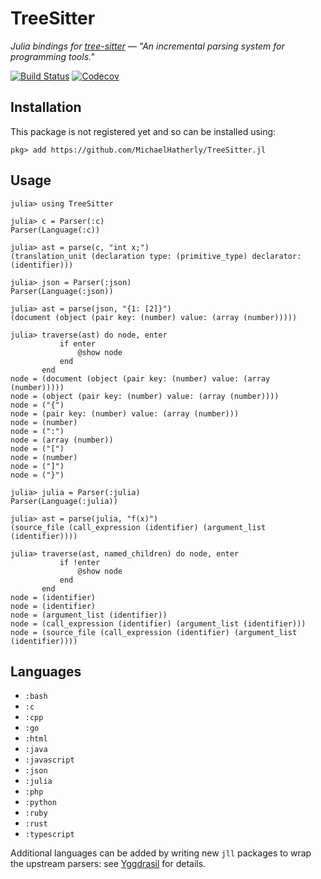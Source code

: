 # TreeSitter

*Julia bindings for [tree-sitter](https://github.com/tree-sitter/tree-sitter) &mdash;
"An incremental parsing system for programming tools."*

[![Build Status](https://travis-ci.org/MichaelHatherly/TreeSitter.jl.svg?branch=1.4)](https://travis-ci.org/MichaelHatherly/TreeSitter.jl)
[![Codecov](https://codecov.io/gh/MichaelHatherly/TreeSitter.jl/branch/1.4/graph/badge.svg)](https://codecov.io/gh/MichaelHatherly/TreeSitter.jl)

## Installation

This package is not registered yet and so can be installed using:

```
pkg> add https://github.com/MichaelHatherly/TreeSitter.jl
```

## Usage

```
julia> using TreeSitter

julia> c = Parser(:c)
Parser(Language(:c))

julia> ast = parse(c, "int x;")
(translation_unit (declaration type: (primitive_type) declarator: (identifier)))

julia> json = Parser(:json)
Parser(Language(:json))

julia> ast = parse(json, "{1: [2]}")
(document (object (pair key: (number) value: (array (number)))))

julia> traverse(ast) do node, enter
           if enter
               @show node
           end
       end
node = (document (object (pair key: (number) value: (array (number)))))
node = (object (pair key: (number) value: (array (number))))
node = ("{")
node = (pair key: (number) value: (array (number)))
node = (number)
node = (":")
node = (array (number))
node = ("[")
node = (number)
node = ("]")
node = ("}")

julia> julia = Parser(:julia)
Parser(Language(:julia))

julia> ast = parse(julia, "f(x)")
(source_file (call_expression (identifier) (argument_list (identifier))))

julia> traverse(ast, named_children) do node, enter
           if !enter
               @show node
           end
       end
node = (identifier)
node = (identifier)
node = (argument_list (identifier))
node = (call_expression (identifier) (argument_list (identifier)))
node = (source_file (call_expression (identifier) (argument_list (identifier))))
```

## Languages

  - `:bash`
  - `:c`
  - `:cpp`
  - `:go`
  - `:html`
  - `:java`
  - `:javascript`
  - `:json`
  - `:julia`
  - `:php`
  - `:python`
  - `:ruby`
  - `:rust`
  - `:typescript`

Additional languages can be added by writing new `jll` packages to wrap the
upstream parsers: see [Yggdrasil](https://github.com/JuliaPackaging/Yggdrasil)
for details.
